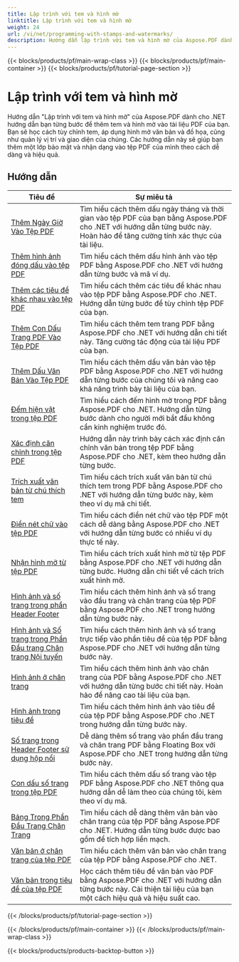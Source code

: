 ```yaml
---
title: Lập trình với tem và hình mờ
linktitle: Lập trình với tem và hình mờ
weight: 24
url: /vi/net/programming-with-stamps-and-watermarks/
description: Hướng dẫn lập trình với tem và hình mờ của Aspose.PDF dành cho .NET sẽ hướng dẫn bạn cách thêm các yếu tố bảo mật và cá nhân hóa vào tài liệu PDF của mình.
---
```


{{< blocks/products/pf/main-wrap-class >}}
{{< blocks/products/pf/main-container >}}
{{< blocks/products/pf/tutorial-page-section >}}

# Lập trình với tem và hình mờ


Hướng dẫn "Lập trình với tem và hình mờ" của Aspose.PDF dành cho .NET hướng dẫn bạn từng bước để thêm tem và hình mờ vào tài liệu PDF của bạn. Bạn sẽ học cách tùy chỉnh tem, áp dụng hình mờ văn bản và đồ họa, cũng như quản lý vị trí và giao diện của chúng. Các hướng dẫn này sẽ giúp bạn thêm một lớp bảo mật và nhận dạng vào tệp PDF của mình theo cách dễ dàng và hiệu quả.

## Hướng dẫn
| Tiêu đề | Sự miêu tả |
| --- | --- | 
| [Thêm Ngày Giờ Vào Tệp PDF](./add-date-time-stamp/) | Tìm hiểu cách thêm dấu ngày tháng và thời gian vào tệp PDF của bạn bằng Aspose.PDF cho .NET với hướng dẫn từng bước này. Hoàn hảo để tăng cường tính xác thực của tài liệu. |  
| [Thêm hình ảnh đóng dấu vào tệp PDF](./add-image-stamp/) | Tìm hiểu cách thêm dấu hình ảnh vào tệp PDF bằng Aspose.PDF cho .NET với hướng dẫn từng bước và mã ví dụ. |  
| [Thêm các tiêu đề khác nhau vào tệp PDF](./adding-different-headers/) | Tìm hiểu cách thêm các tiêu đề khác nhau vào tệp PDF bằng Aspose.PDF cho .NET. Hướng dẫn từng bước để tùy chỉnh tệp PDF của bạn. |  
| [Thêm Con Dấu Trang PDF Vào Tệp PDF](./add-pdf-page-stamp/) | Tìm hiểu cách thêm tem trang PDF bằng Aspose.PDF cho .NET với hướng dẫn chi tiết này. Tăng cường tác động của tài liệu PDF của bạn. |  
| [Thêm Dấu Văn Bản Vào Tệp PDF](./add-text-stamp/) | Tìm hiểu cách thêm dấu văn bản vào tệp PDF bằng Aspose.PDF cho .NET với hướng dẫn từng bước của chúng tôi và nâng cao khả năng trình bày tài liệu của bạn. |  
| [Đếm hiện vật trong tệp PDF](./counting-artifacts/) | Tìm hiểu cách đếm hình mờ trong PDF bằng Aspose.PDF cho .NET. Hướng dẫn từng bước dành cho người mới bắt đầu không cần kinh nghiệm trước đó. |  
| [Xác định căn chỉnh trong tệp PDF](./define-alignment/) | Hướng dẫn này trình bày cách xác định căn chỉnh văn bản trong tệp PDF bằng Aspose.PDF cho .NET, kèm theo hướng dẫn từng bước. |  
| [Trích xuất văn bản từ chú thích tem](./extract-text-from-stamp-annotation/) | Tìm hiểu cách trích xuất văn bản từ chú thích tem trong PDF bằng Aspose.PDF cho .NET với hướng dẫn từng bước này, kèm theo ví dụ mã chi tiết. |  
| [Điền nét chữ vào tệp PDF](./fill-stroke-text/) | Tìm hiểu cách điền nét chữ vào tệp PDF một cách dễ dàng bằng Aspose.PDF cho .NET với hướng dẫn từng bước có nhiều ví dụ thực tế này. |  
| [Nhận hình mờ từ tệp PDF](./get-watermark/) | Tìm hiểu cách trích xuất hình mờ từ tệp PDF bằng Aspose.PDF cho .NET với hướng dẫn từng bước. Hướng dẫn chi tiết về cách trích xuất hình mờ. |  
| [Hình ảnh và số trang trong phần Header Footer](./image-and-page-number-in-header-footer-section/) | Tìm hiểu cách thêm hình ảnh và số trang vào đầu trang và chân trang của tệp PDF bằng Aspose.PDF cho .NET trong hướng dẫn từng bước này. |  
| [Hình ảnh và Số trang trong Phần Đầu trang Chân trang Nội tuyến](./image-and-page-number-in-header-footer-section-inline/) | Tìm hiểu cách thêm hình ảnh và số trang trực tiếp vào phần tiêu đề của tệp PDF bằng Aspose.PDF cho .NET với hướng dẫn từng bước này. |  
| [Hình ảnh ở chân trang](./image-in-footer/) | Tìm hiểu cách thêm hình ảnh vào chân trang của PDF bằng Aspose.PDF cho .NET với hướng dẫn từng bước chi tiết này. Hoàn hảo để nâng cao tài liệu của bạn. |  
| [Hình ảnh trong tiêu đề](./image-in-header/) | Tìm hiểu cách thêm hình ảnh vào tiêu đề của tệp PDF bằng Aspose.PDF cho .NET trong hướng dẫn từng bước này. |  
| [Số trang trong Header Footer sử dụng hộp nổi](./page-number-in-header-footer-using-floating-box/) | Dễ dàng thêm số trang vào phần đầu trang và chân trang PDF bằng Floating Box với Aspose.PDF cho .NET trong hướng dẫn từng bước này. |  
| [Con dấu số trang trong tệp PDF](./page-number-stamps/) | Tìm hiểu cách thêm dấu số trang vào tệp PDF bằng Aspose.PDF cho .NET thông qua hướng dẫn dễ làm theo của chúng tôi, kèm theo ví dụ mã. |  
| [Bảng Trong Phần Đầu Trang Chân Trang](./table-in-header-footer-section/) | Tìm hiểu cách dễ dàng thêm văn bản vào chân trang của tệp PDF bằng Aspose.PDF cho .NET. Hướng dẫn từng bước được bao gồm để tích hợp liền mạch. |  
| [Văn bản ở chân trang của tệp PDF](./text-in-footer/) | Tìm hiểu cách thêm văn bản vào chân trang của tệp PDF bằng Aspose.PDF cho .NET. |  
| [Văn bản trong tiêu đề của tệp PDF](./text-in-header/) | Học cách thêm tiêu đề văn bản vào PDF bằng Aspose.PDF cho .NET với hướng dẫn từng bước này. Cải thiện tài liệu của bạn một cách hiệu quả và hiệu suất cao. |  
{{< /blocks/products/pf/tutorial-page-section >}}

{{< /blocks/products/pf/main-container >}}
{{< /blocks/products/pf/main-wrap-class >}}

{{< blocks/products/products-backtop-button >}}
